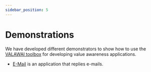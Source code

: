 ```yaml
---
sidebar_position: 5
---
```


# Demonstrations

We have developed different demonstrators to show how to use the [VALAWAI toolbox](/docs/toolbox/)
for developing value awareness applications.

 * [E-Mail](/demonstrations/email) is an application that replies e-mails.
